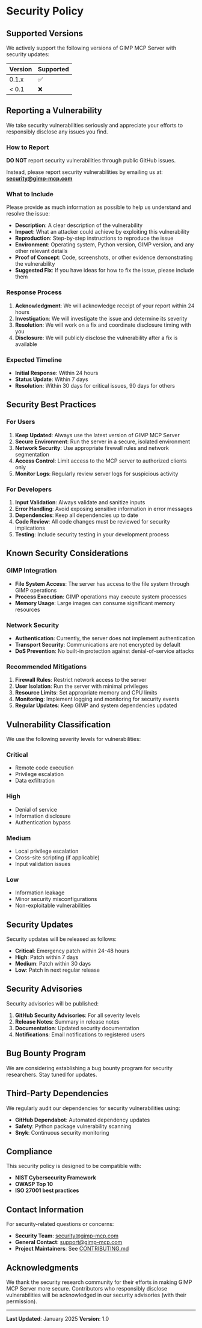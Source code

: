 # Security Policy

## Supported Versions

We actively support the following versions of GIMP MCP Server with security updates:

| Version | Supported          |
| ------- | ------------------ |
| 0.1.x   | :white_check_mark: |
| < 0.1   | :x:                |

## Reporting a Vulnerability

We take security vulnerabilities seriously and appreciate your efforts to responsibly disclose any issues you find.

### How to Report

**DO NOT** report security vulnerabilities through public GitHub issues.

Instead, please report security vulnerabilities by emailing us at:
**[security@gimp-mcp.com](mailto:security@gimp-mcp.com)**

### What to Include

Please provide as much information as possible to help us understand and resolve the issue:

- **Description**: A clear description of the vulnerability
- **Impact**: What an attacker could achieve by exploiting this vulnerability
- **Reproduction**: Step-by-step instructions to reproduce the issue
- **Environment**: Operating system, Python version, GIMP version, and any other relevant details
- **Proof of Concept**: Code, screenshots, or other evidence demonstrating the vulnerability
- **Suggested Fix**: If you have ideas for how to fix the issue, please include them

### Response Process

1. **Acknowledgment**: We will acknowledge receipt of your report within 24 hours
2. **Investigation**: We will investigate the issue and determine its severity
3. **Resolution**: We will work on a fix and coordinate disclosure timing with you
4. **Disclosure**: We will publicly disclose the vulnerability after a fix is available

### Expected Timeline

- **Initial Response**: Within 24 hours
- **Status Update**: Within 7 days
- **Resolution**: Within 30 days for critical issues, 90 days for others

## Security Best Practices

### For Users

1. **Keep Updated**: Always use the latest version of GIMP MCP Server
2. **Secure Environment**: Run the server in a secure, isolated environment
3. **Network Security**: Use appropriate firewall rules and network segmentation
4. **Access Control**: Limit access to the MCP server to authorized clients only
5. **Monitor Logs**: Regularly review server logs for suspicious activity

### For Developers

1. **Input Validation**: Always validate and sanitize inputs
2. **Error Handling**: Avoid exposing sensitive information in error messages
3. **Dependencies**: Keep all dependencies up to date
4. **Code Review**: All code changes must be reviewed for security implications
5. **Testing**: Include security testing in your development process

## Known Security Considerations

### GIMP Integration

- **File System Access**: The server has access to the file system through GIMP operations
- **Process Execution**: GIMP operations may execute system processes
- **Memory Usage**: Large images can consume significant memory resources

### Network Security

- **Authentication**: Currently, the server does not implement authentication
- **Transport Security**: Communications are not encrypted by default
- **DoS Prevention**: No built-in protection against denial-of-service attacks

### Recommended Mitigations

1. **Firewall Rules**: Restrict network access to the server
2. **User Isolation**: Run the server with minimal privileges
3. **Resource Limits**: Set appropriate memory and CPU limits
4. **Monitoring**: Implement logging and monitoring for security events
5. **Regular Updates**: Keep GIMP and system dependencies updated

## Vulnerability Classification

We use the following severity levels for vulnerabilities:

### Critical
- Remote code execution
- Privilege escalation
- Data exfiltration

### High
- Denial of service
- Information disclosure
- Authentication bypass

### Medium
- Local privilege escalation
- Cross-site scripting (if applicable)
- Input validation issues

### Low
- Information leakage
- Minor security misconfigurations
- Non-exploitable vulnerabilities

## Security Updates

Security updates will be released as follows:

- **Critical**: Emergency patch within 24-48 hours
- **High**: Patch within 7 days
- **Medium**: Patch within 30 days
- **Low**: Patch in next regular release

## Security Advisories

Security advisories will be published:

1. **GitHub Security Advisories**: For all severity levels
2. **Release Notes**: Summary in release notes
3. **Documentation**: Updated security documentation
4. **Notifications**: Email notifications to registered users

## Bug Bounty Program

We are considering establishing a bug bounty program for security researchers. Stay tuned for updates.

## Third-Party Dependencies

We regularly audit our dependencies for security vulnerabilities using:

- **GitHub Dependabot**: Automated dependency updates
- **Safety**: Python package vulnerability scanning
- **Snyk**: Continuous security monitoring

## Compliance

This security policy is designed to be compatible with:

- **NIST Cybersecurity Framework**
- **OWASP Top 10**
- **ISO 27001 best practices**

## Contact Information

For security-related questions or concerns:

- **Security Team**: [security@gimp-mcp.com](mailto:security@gimp-mcp.com)
- **General Contact**: [support@gimp-mcp.com](mailto:support@gimp-mcp.com)
- **Project Maintainers**: See [CONTRIBUTING.md](CONTRIBUTING.md)

## Acknowledgments

We thank the security research community for their efforts in making GIMP MCP Server more secure. Contributors who responsibly disclose vulnerabilities will be acknowledged in our security advisories (with their permission).

---

**Last Updated**: January 2025
**Version**: 1.0